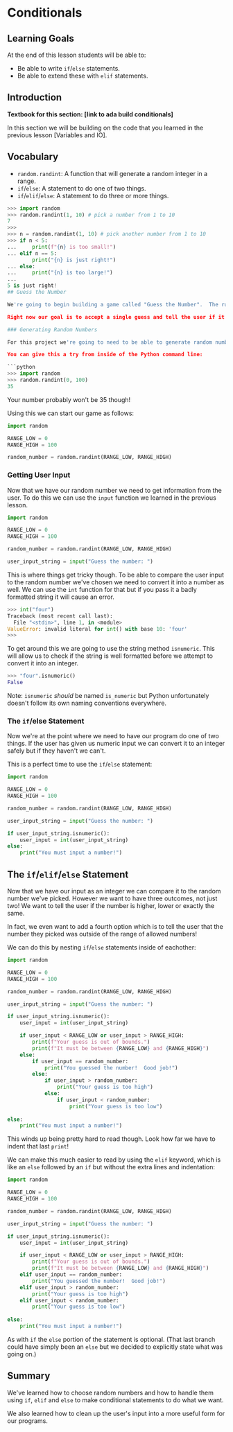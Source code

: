 # Conditionals

## Learning Goals

At the end of this lesson students will be able to:

- Be able to write `if`/`else` statements.
- Be able to extend these with `elif` statements.

## Introduction

**Textbook for this section: [link to ada build conditionals]**

In this section we will be building on the code that you learned in the previous lesson [Variables and IO].  

## Vocabulary

* `random.randint`: A function that will generate a random integer in a range.
* `if`/`else`: A statement to do one of two things.
* `if`/`elif`/`else`: A statement to do three or more things.
```python
>>> import random
>>> random.randint(1, 10) # pick a number from 1 to 10
7
>>>
>>> n = random.randint(1, 10) # pick another number from 1 to 10
>>> if n < 5:
...     print(f"{n} is too small!")
... elif n == 5:
        print("{n} is just right!")
... else:
...     print("{n} is too large!")
...
5 is just right!
## Guess the Number

We're going to begin building a game called "Guess the Number".  The rules are simple.  The program will pick a number between 0 and 100 and you will need to guess it!

Right now our goal is to accept a single guess and tell the user if it was too high, too low or just right.  In future lessons we'll extend it to make it a more interesting game.

### Generating Random Numbers

For this project we're going to need to be able to generate random numbers between 0 and 100.  We can do this using the `randint` function from the `random` module.

You can give this a try from inside of the Python command line:

```python
>>> import random
>>> random.randint(0, 100)
35
```

Your number probably won't be 35 though!

Using this we can start our game as follows:

```python
import random

RANGE_LOW = 0
RANGE_HIGH = 100

random_number = random.randint(RANGE_LOW, RANGE_HIGH)
```

### Getting User Input

Now that we have our random number we need to get information from the user.  To do this we can use the `input` function we learned in the previous lesson.

```python
import random

RANGE_LOW = 0
RANGE_HIGH = 100

random_number = random.randint(RANGE_LOW, RANGE_HIGH)

user_input_string = input("Guess the number: ")
```

This is where things get tricky though.  To be able to compare the user input to the random number we've chosen we need to convert it into a number as well.  We can use the `int` function for that but if you pass it a badly formatted string it will cause an error.

```python
>>> int("four")
Traceback (most recent call last):
  File "<stdin>", line 1, in <module>
ValueError: invalid literal for int() with base 10: 'four'
>>>
```

To get around this we are going to use the string method `isnumeric`.  This will allow us to check if the string is well formatted before we attempt to convert it into an integer.

```python
>>> "four".isnumeric()
False
```

Note: `isnumeric` _should_ be named `is_numeric` but Python unfortunately doesn't follow its own naming conventions everywhere.

### The `if`/else Statement

Now we're at the point where we need to have our program do one of two things.  If the user has given us numeric input we can convert it to an integer safely but if they haven't we can't.

This is a perfect time to use the `if`/`else` statement:

```python
import random

RANGE_LOW = 0
RANGE_HIGH = 100

random_number = random.randint(RANGE_LOW, RANGE_HIGH)

user_input_string = input("Guess the number: ")

if user_input_string.isnumeric():
    user_input = int(user_input_string)
else:
    print("You must input a number!")
```

## The `if`/`elif`/`else` Statement

Now that we have our input as an integer we can compare it to the random number we've picked.  However we want to have three outcomes, not just two!  We want to tell the user if the number is higher, lower or exactly the same.

In fact, we even want to add a fourth option which is to tell the user that the number they picked was outside of the range of allowed numbers!

We can do this by nesting `if`/`else` statements inside of eachother:

```python
import random

RANGE_LOW = 0
RANGE_HIGH = 100

random_number = random.randint(RANGE_LOW, RANGE_HIGH)

user_input_string = input("Guess the number: ")

if user_input_string.isnumeric():
    user_input = int(user_input_string)

    if user_input < RANGE_LOW or user_input > RANGE_HIGH:
        print(f"Your guess is out of bounds.")
        print(f"It must be between {RANGE_LOW} and {RANGE_HIGH}")
    else:
        if user_input == random_number:
            print("You guessed the number!  Good job!")
        else:
            if user_input > random_number:
                print("Your guess is too high")
            else:
                if user_input < random_number:
                    print("Your guess is too low")
                
else:
    print("You must input a number!")
```

This winds up being pretty hard to read though.  Look how far we have to indent that last `print`!

We can make this much easier to read by using the `elif` keyword, which is like an `else` followed by an `if` but without the extra lines and indentation:

```python
import random

RANGE_LOW = 0
RANGE_HIGH = 100

random_number = random.randint(RANGE_LOW, RANGE_HIGH)

user_input_string = input("Guess the number: ")

if user_input_string.isnumeric():
    user_input = int(user_input_string)

    if user_input < RANGE_LOW or user_input > RANGE_HIGH:
        print(f"Your guess is out of bounds.")
        print(f"It must be between {RANGE_LOW} and {RANGE_HIGH}")
    elif user_input == random_number:
        print("You guessed the number!  Good job!")
    elif user_input > random_number:
        print("Your guess is too high")
    elif user_input < random_number:
        print("Your guess is too low")
    
else:
    print("You must input a number!")
```

As with `if` the `else` portion of the statement is optional.  (That last branch could have simply been an `else` but we decided to explicitly state what was going on.)

## Summary

We've learned how to choose random numbers and how to handle them using `if`, `elif` and `else` to make conditional statements to do what we want.

We also learned how to clean up the user's input into a more useful form for our programs.


